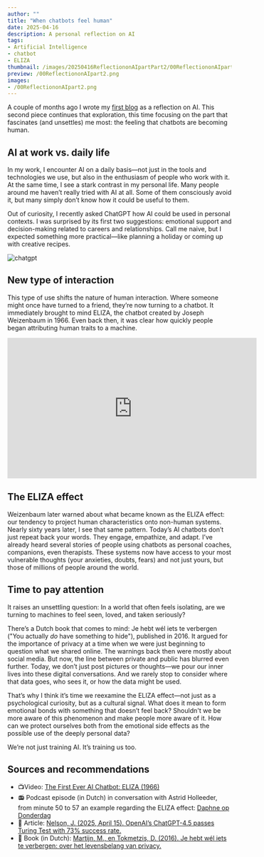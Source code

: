 ```yaml
---
author: ""
title: "When chatbots feel human"
date: 2025-04-16
description: A personal reflection on AI 
tags:
- Artificial Intelligence
- chatbot
- ELIZA
thumbnail: /images/20250416ReflectiononAIpartPart2/00ReflectiononAIpart2.png
preview: /00ReflectiononAIpart2.png
images: 
- /00ReflectiononAIpart2.png
---
```


A couple of months ago I wrote my [first blog](/blog/20240923-reflectiononai/) as a reflection on AI. This second piece continues that exploration, this time focusing on the part that fascinates (and unsettles) me most: the feeling that chatbots are becoming human.

## AI at work vs. daily life
In my work, I encounter AI on a daily basis—not just in the tools and technologies we use, but also in the enthusiasm of people who work with it. At the same time, I see a stark contrast in my personal life. Many people around me haven’t really tried with AI at all. Some of them consciously avoid it, but many simply don’t know how it could be useful to them.

Out of curiosity, I recently asked ChatGPT how AI could be used in personal contexts. I was surprised by its first two suggestions: emotional support and decision-making related to careers and relationships. Call me naive, but I expected something more practical—like planning a holiday or coming up with creative recipes. 

![chatgpt](/images/20250416ReflectiononAIpartPart2/chatgpt.png)

## New type of interaction
This type of use shifts the nature of human interaction. Where someone might once have turned to a friend, they’re now turning to a chatbot. It immediately brought to mind ELIZA, the chatbot created by Joseph Weizenbaum in 1966. Even back then, it was clear how quickly people began attributing human traits to a machine.


<iframe width="560" height="315" src="https://www.youtube.com/embed/RMK9AphfLco?si=phW-WPrqdRdKtS7h" title="YouTube video player" frameborder="0" allow="accelerometer; autoplay; clipboard-write; encrypted-media; gyroscope; picture-in-picture; web-share" referrerpolicy="strict-origin-when-cross-origin" allowfullscreen></iframe>

## The ELIZA effect
Weizenbaum later warned about what became known as the ELIZA effect: our tendency to project human characteristics onto non-human systems. Nearly sixty years later, I see that same pattern. 
Today’s AI chatbots don’t just repeat back your words. They engage, empathize, and adapt. I’ve already heard several stories of people using chatbots as personal coaches, companions, even therapists. These systems now have access to your most vulnerable thoughts (your anxieties, doubts, fears) and not just yours, but those of millions of people around the world.


## Time to pay attention
It raises an unsettling question: In a world that often feels isolating, are we turning to machines to feel seen, loved, and taken seriously?

There’s a Dutch book that comes to mind: Je hebt wél iets te verbergen ("You actually _do_ have something to hide"), published in 2016. It argued for the importance of privacy at a time when we were just beginning to question what we shared online. The warnings back then were mostly about social media. But now, the line between private and public has blurred even further. Today, we don’t just post pictures or thoughts—we pour our inner lives into these digital conversations. And we rarely stop to consider where that data goes, who sees it, or how the data might be used.

That’s why I think it’s time we reexamine the ELIZA effect—not just as a psychological curiosity, but as a cultural signal. What does it mean to form emotional bonds with something that doesn’t feel back? Shouldn't we be more aware of this phenomenon and make people more aware of it. How can we protect ourselves both from the emotional side effects as the possible use of the deeply personal data? 

We’re not just training AI. It’s training us too.



## Sources and recommendations 
* 📺Video: [The First Ever AI Chatbot: ELIZA (1966)](https://www.youtube.com/watch?v=8jGpkdPO-1Y)
* 📻 Podcast episode (in Dutch) in conversation with Astrid Holleeder, from minute 50 to 57 an example regarding the ELIZA effect: [Daphne op Donderdag](https://open.spotify.com/episode/2O9W6kXj5AOVgZ4rctAKSu?si=etMG4RlJSjSk02XJ8EJiCA)
* 📰 Article: [Nelson, J. (2025, April 15). OpenAI’s ChatGPT-4.5 passes Turing Test with 73% success rate.](https://decrypt.co/314780/openais-gpt-4-5-passes-turing-test)
* 📘 Book (in Dutch): [Martijn, M., en Tokmetzis, D. (2016). Je hebt wél iets te verbergen: over het levensbelang van privacy.](https://www.managementboek.nl/boek/9789083117614/je-hebt-wel-iets-te-verbergen-maurits-martijn)